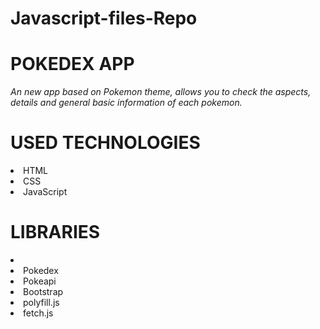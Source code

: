 # Javascript-files-Repo

# POKEDEX APP

_An new app based on Pokemon theme, allows you to check the aspects, details and general basic information of each pokemon._

# USED TECHNOLOGIES

<li> HTML <br>
<li>CSS <br>
<li>JavaScript <br>


# LIBRARIES
<li>
<li>Pokedex <br>
<li>Pokeapi <br>
<li>Bootstrap <br>
<li>polyfill.js <br>
<li>fetch.js <br>

